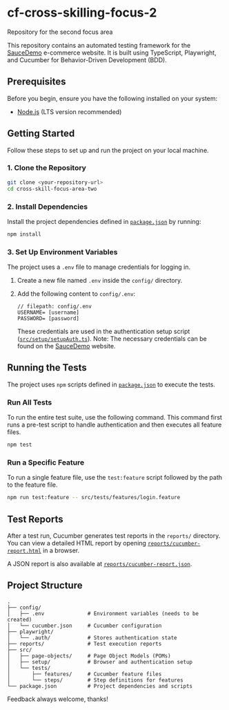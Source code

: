# cf-cross-skilling-focus-2

Repository for the second focus area

This repository contains an automated testing framework for the [SauceDemo](https://www.saucedemo.com/) e-commerce website. It is built using TypeScript, Playwright, and Cucumber for Behavior-Driven Development (BDD).

## Prerequisites

Before you begin, ensure you have the following installed on your system:
*   [Node.js](https://nodejs.org/) (LTS version recommended)

## Getting Started

Follow these steps to set up and run the project on your local machine.

### 1. Clone the Repository

```sh
git clone <your-repository-url>
cd cross-skill-focus-area-two
```

### 2. Install Dependencies

Install the project dependencies defined in [`package.json`](package.json) by running:

```sh
npm install
```

### 3. Set Up Environment Variables

The project uses a `.env` file to manage credentials for logging in.

1.  Create a new file named `.env` inside the `config/` directory.
2.  Add the following content to `config/.env`:

    ```env
    // filepath: config/.env
    USERNAME= [username]
    PASSWORD= [password]
    ```

    These credentials are used in the authentication setup script ([`src/setup/setupAuth.ts`](src/setup/setupAuth.ts)).
    Note: The necessary credentials can be found on the [SauceDemo](https://www.saucedemo.com/) website.

## Running the Tests

The project uses `npm` scripts defined in [`package.json`](package.json) to execute the tests.

### Run All Tests

To run the entire test suite, use the following command. This command first runs a pre-test script to handle authentication and then executes all feature files.

```sh
npm test
```

### Run a Specific Feature

To run a single feature file, use the `test:feature` script followed by the path to the feature file.

```sh
npm run test:feature -- src/tests/features/login.feature
```

## Test Reports

After a test run, Cucumber generates test reports in the `reports/` directory. You can view a detailed HTML report by opening [`reports/cucumber-report.html`](reports/cucumber-report.html) in a browser. 

A JSON report is also available at [`reports/cucumber-report.json`](reports/cucumber-report.json).

## Project Structure

```
.
├── config/
│   ├── .env              # Environment variables (needs to be created)
│   └── cucumber.json     # Cucumber configuration
├── playwright/
│   └── .auth/            # Stores authentication state
├── reports/              # Test execution reports
├── src/
│   ├── page-objects/     # Page Object Models (POMs)
│   ├── setup/            # Browser and authentication setup
│   └── tests/
│       ├── features/     # Cucumber feature files
│       └── steps/        # Step definitions for features
└── package.json          # Project dependencies and scripts
```

Feedback always welcome, thanks!